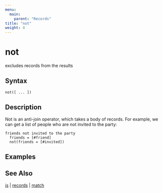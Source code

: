 ```yaml
---
menu:
  main:
    parent: "Records"
title: "not"
weight: 4
---
```


# not

excludes records from the results

## Syntax

```eve
not([ ... ])
```

## Description

Not is an anti-join operator, which takes a body of records. For example, we can get a list of people who are not invited to the party:

```eve
friends not invited to the party
  friends = [#friend]
  not(friends = [#invited])
```

## Examples

## See Also

[is](../is) | [records](../records) | [match](,,/match)